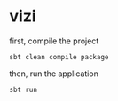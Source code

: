 # vizi

first, compile the project
```
sbt clean compile package
```

then, run the application
```
sbt run
```
